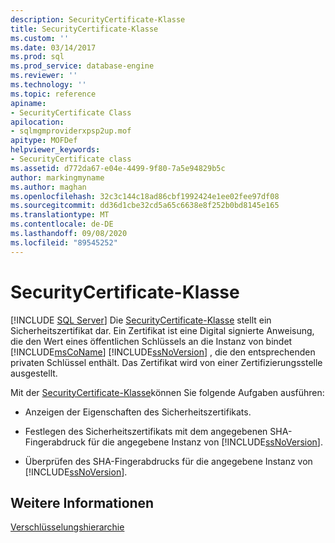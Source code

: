 ```yaml
---
description: SecurityCertificate-Klasse
title: SecurityCertificate-Klasse
ms.custom: ''
ms.date: 03/14/2017
ms.prod: sql
ms.prod_service: database-engine
ms.reviewer: ''
ms.technology: ''
ms.topic: reference
apiname:
- SecurityCertificate Class
apilocation:
- sqlmgmproviderxpsp2up.mof
apitype: MOFDef
helpviewer_keywords:
- SecurityCertificate class
ms.assetid: d772da67-e04e-4499-9f80-7a5e94829b5c
author: markingmyname
ms.author: maghan
ms.openlocfilehash: 32c3c144c18ad86cbf1992424e1ee02fee97df08
ms.sourcegitcommit: dd36d1cbe32cd5a65c6638e8f252b0bd8145e165
ms.translationtype: MT
ms.contentlocale: de-DE
ms.lasthandoff: 09/08/2020
ms.locfileid: "89545252"
---
```

# <a name="securitycertificate-class"></a>SecurityCertificate-Klasse
[!INCLUDE [SQL Server](../../../includes/applies-to-version/sqlserver.md)]
  Die [SecurityCertificate-Klasse](../../../relational-databases/wmi-provider-configuration-classes/securitycertificate-class/securitycertificate-class.md) stellt ein Sicherheitszertifikat dar. Ein Zertifikat ist eine Digital signierte Anweisung, die den Wert eines öffentlichen Schlüssels an die Instanz von bindet [!INCLUDE[msCoName](../../../includes/msconame-md.md)] [!INCLUDE[ssNoVersion](../../../includes/ssnoversion-md.md)] , die den entsprechenden privaten Schlüssel enthält. Das Zertifikat wird von einer Zertifizierungsstelle ausgestellt.  
  
 Mit der [SecurityCertificate-Klasse](../../../relational-databases/wmi-provider-configuration-classes/securitycertificate-class/securitycertificate-class.md)können Sie folgende Aufgaben ausführen:  
  
-   Anzeigen der Eigenschaften des Sicherheitszertifikats.  
  
-   Festlegen des Sicherheitszertifikats mit dem angegebenen SHA-Fingerabdruck für die angegebene Instanz von [!INCLUDE[ssNoVersion](../../../includes/ssnoversion-md.md)].  
  
-   Überprüfen des SHA-Fingerabdrucks für die angegebene Instanz von [!INCLUDE[ssNoVersion](../../../includes/ssnoversion-md.md)].  
  
## <a name="see-also"></a>Weitere Informationen  
 [Verschlüsselungshierarchie](../../../relational-databases/security/encryption/encryption-hierarchy.md)  
  
  
